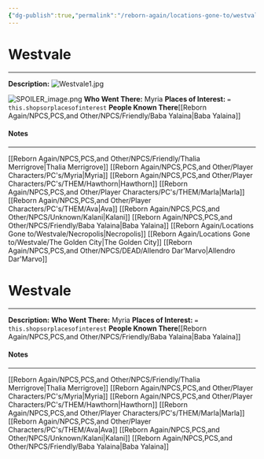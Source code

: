 ```yaml
---
{"dg-publish":true,"permalink":"/reborn-again/locations-gone-to/westvale/westvale/"}
---
```


# Westvale
---
**Description:** 
![Westvale1.jpg](/img/user/Reborn%20Again/Misc%20Files/Image%20Attachments/Maps/Westvale1.jpg)

![SPOILER_image.png](/img/user/Reborn%20Again/Misc%20Files/Image%20Attachments/Maps/SPOILER_image.png)
**Who Went There:** Myria
**Places of Interest:** `= this.shopsorplacesofinterest`
**People Known There**[[Reborn Again/NPCS,PCS,and Other/NPCS/Friendly/Baba Yalaina\|Baba Yalaina]]


#### Notes
---

[[Reborn Again/NPCS,PCS,and Other/NPCS/Friendly/Thalia Merrigrove\|Thalia Merrigrove]]
[[Reborn Again/NPCS,PCS,and Other/Player Characters/PC's/Myria\|Myria]]
[[Reborn Again/NPCS,PCS,and Other/Player Characters/PC's/THEM/Hawthorn\|Hawthorn]]
[[Reborn Again/NPCS,PCS,and Other/Player Characters/PC's/THEM/Marla\|Marla]]
[[Reborn Again/NPCS,PCS,and Other/Player Characters/PC's/THEM/Ava\|Ava]]
[[Reborn Again/NPCS,PCS,and Other/NPCS/Unknown/Kalani\|Kalani]]
[[Reborn Again/NPCS,PCS,and Other/NPCS/Friendly/Baba Yalaina\|Baba Yalaina]]
[[Reborn Again/Locations Gone to/Westvale/Necropolis\|Necropolis]] [[Reborn Again/Locations Gone to/Westvale/The Golden City\|The Golden City]] 
[[Reborn Again/NPCS,PCS,and Other/NPCS/DEAD/Allendro Dar'Marvo\|Allendro Dar'Marvo]]

# Westvale
---
**Description:** 
**Who Went There:** Myria
**Places of Interest:** `= this.shopsorplacesofinterest`
**People Known There**[[Reborn Again/NPCS,PCS,and Other/NPCS/Friendly/Baba Yalaina\|Baba Yalaina]]


#### Notes
---

[[Reborn Again/NPCS,PCS,and Other/NPCS/Friendly/Thalia Merrigrove\|Thalia Merrigrove]]
[[Reborn Again/NPCS,PCS,and Other/Player Characters/PC's/Myria\|Myria]]
[[Reborn Again/NPCS,PCS,and Other/Player Characters/PC's/THEM/Hawthorn\|Hawthorn]]
[[Reborn Again/NPCS,PCS,and Other/Player Characters/PC's/THEM/Marla\|Marla]]
[[Reborn Again/NPCS,PCS,and Other/Player Characters/PC's/THEM/Ava\|Ava]]
[[Reborn Again/NPCS,PCS,and Other/NPCS/Unknown/Kalani\|Kalani]]
[[Reborn Again/NPCS,PCS,and Other/NPCS/Friendly/Baba Yalaina\|Baba Yalaina]]

